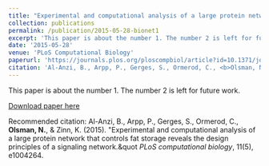 ```yaml
---
title: "Experimental and computational analysis of a large protein network that controls fat storage reveals the design principles of a signaling network"
collection: publications
permalink: /publication/2015-05-28-bionet1
excerpt: 'This paper is about the number 1. The number 2 is left for future work.'
date: '2015-05-28'
venue: 'PLoS Computational Biology'
paperurl: 'https://journals.plos.org/ploscompbiol/article?id=10.1371/journal.pcbi.1004264'
citation: 'Al-Anzi, B., Arpp, P., Gerges, S., Ormerod, C., <b>Olsman, N.</b>, & Zinn, K. (2015).  &quot;Experimental and computational analysis of a large protein network that controls fat storage reveals the design principles of a signaling network.&quot <i>PLoS computational biology</i>, 11(5), e1004264.'
---
```

This paper is about the number 1. The number 2 is left for future work.

[Download paper here](https://journals.plos.org/ploscompbiol/article?id=10.1371/journal.pcbi.1004264)

Recommended citation: Al-Anzi, B., Arpp, P., Gerges, S., Ormerod, C., <b>Olsman, N.</b>, & Zinn, K. (2015).  &quot;Experimental and computational analysis of a large protein network that controls fat storage reveals the design principles of a signaling network.&quot <i>PLoS computational biology</i>, 11(5), e1004264.
